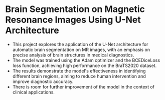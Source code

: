 # Brain Segmentation on Magnetic Resonance Images Using U-Net Architecture
* This project explores the application of the U-Net architecture for automatic brain segmentation on MR images, with an emphasis on precise analysis of brain structures in medical diagnostics.
* The model was trained using the Adam optimizer and the BCEDiceLoss loss function, achieving high performance on the BraTS2020 dataset.
* The results demonstrate the model's effectiveness in identifying different brain regions, aiming to reduce human intervention and improve diagnostic accuracy.
* There is room for further improvement of the model in the context of clinical applications.
